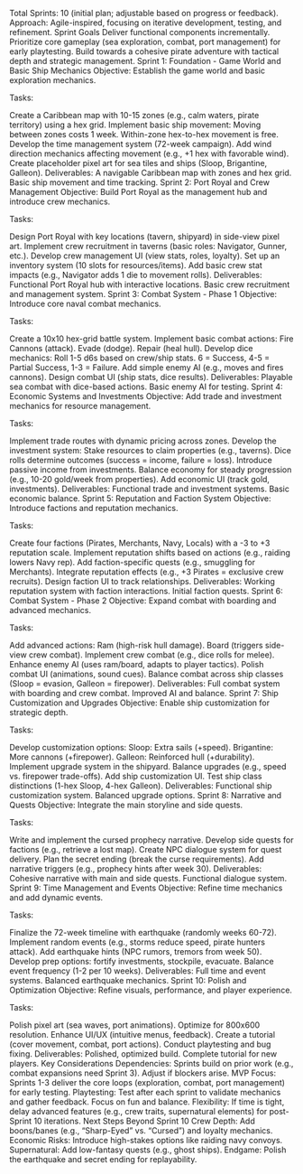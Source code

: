 Total Sprints: 10 (initial plan; adjustable based on progress or 
feedback).
Approach: Agile-inspired, focusing on iterative development, testing, and 
refinement.
Sprint Goals
Deliver functional components incrementally.
Prioritize core gameplay (sea exploration, combat, port management) for 
early playtesting.
Build towards a cohesive pirate adventure with tactical depth and 
strategic management.
Sprint 1: Foundation - Game World and Basic Ship Mechanics
Objective: Establish the game world and basic exploration mechanics.

Tasks:

Create a Caribbean map with 10-15 zones (e.g., calm waters, pirate 
territory) using a hex grid.
Implement basic ship movement:
Moving between zones costs 1 week.
Within-zone hex-to-hex movement is free.
Develop the time management system (72-week campaign).
Add wind direction mechanics affecting movement (e.g., +1 hex with 
favorable wind).
Create placeholder pixel art for sea tiles and ships (Sloop, Brigantine, 
Galleon).
Deliverables:
A navigable Caribbean map with zones and hex grid.
Basic ship movement and time tracking.
Sprint 2: Port Royal and Crew Management
Objective: Build Port Royal as the management hub and introduce crew 
mechanics.

Tasks:

Design Port Royal with key locations (tavern, shipyard) in side-view pixel 
art.
Implement crew recruitment in taverns (basic roles: Navigator, Gunner, 
etc.).
Develop crew management UI (view stats, roles, loyalty).
Set up an inventory system (10 slots for resources/items).
Add basic crew stat impacts (e.g., Navigator adds 1 die to movement 
rolls).
Deliverables:
Functional Port Royal hub with interactive locations.
Basic crew recruitment and management system.
Sprint 3: Combat System - Phase 1
Objective: Introduce core naval combat mechanics.

Tasks:

Create a 10x10 hex-grid battle system.
Implement basic combat actions:
Fire Cannons (attack).
Evade (dodge).
Repair (heal hull).
Develop dice mechanics:
Roll 1-5 d6s based on crew/ship stats.
6 = Success, 4-5 = Partial Success, 1-3 = Failure.
Add simple enemy AI (e.g., moves and fires cannons).
Design combat UI (ship stats, dice results).
Deliverables:
Playable sea combat with dice-based actions.
Basic enemy AI for testing.
Sprint 4: Economic Systems and Investments
Objective: Add trade and investment mechanics for resource management.

Tasks:

Implement trade routes with dynamic pricing across zones.
Develop the investment system:
Stake resources to claim properties (e.g., taverns).
Dice rolls determine outcomes (success = income, failure = loss).
Introduce passive income from investments.
Balance economy for steady progression (e.g., 10-20 gold/week from 
properties).
Add economic UI (track gold, investments).
Deliverables:
Functional trade and investment systems.
Basic economic balance.
Sprint 5: Reputation and Faction System
Objective: Introduce factions and reputation mechanics.

Tasks:

Create four factions (Pirates, Merchants, Navy, Locals) with a -3 to +3 
reputation scale.
Implement reputation shifts based on actions (e.g., raiding lowers Navy 
rep).
Add faction-specific quests (e.g., smuggling for Merchants).
Integrate reputation effects (e.g., +3 Pirates = exclusive crew recruits).
Design faction UI to track relationships.
Deliverables:
Working reputation system with faction interactions.
Initial faction quests.
Sprint 6: Combat System - Phase 2
Objective: Expand combat with boarding and advanced mechanics.

Tasks:

Add advanced actions:
Ram (high-risk hull damage).
Board (triggers side-view crew combat).
Implement crew combat (e.g., dice rolls for melee).
Enhance enemy AI (uses ram/board, adapts to player tactics).
Polish combat UI (animations, sound cues).
Balance combat across ship classes (Sloop = evasion, Galleon = firepower).
Deliverables:
Full combat system with boarding and crew combat.
Improved AI and balance.
Sprint 7: Ship Customization and Upgrades
Objective: Enable ship customization for strategic depth.

Tasks:

Develop customization options:
Sloop: Extra sails (+speed).
Brigantine: More cannons (+firepower).
Galleon: Reinforced hull (+durability).
Implement upgrade system in the shipyard.
Balance upgrades (e.g., speed vs. firepower trade-offs).
Add ship customization UI.
Test ship class distinctions (1-hex Sloop, 4-hex Galleon).
Deliverables:
Functional ship customization system.
Balanced upgrade options.
Sprint 8: Narrative and Quests
Objective: Integrate the main storyline and side quests.

Tasks:

Write and implement the cursed prophecy narrative.
Develop side quests for factions (e.g., retrieve a lost map).
Create NPC dialogue system for quest delivery.
Plan the secret ending (break the curse requirements).
Add narrative triggers (e.g., prophecy hints after week 30).
Deliverables:
Cohesive narrative with main and side quests.
Functional dialogue system.
Sprint 9: Time Management and Events
Objective: Refine time mechanics and add dynamic events.

Tasks:

Finalize the 72-week timeline with earthquake (randomly weeks 60-72).
Implement random events (e.g., storms reduce speed, pirate hunters 
attack).
Add earthquake hints (NPC rumors, tremors from week 50).
Develop prep options: fortify investments, stockpile, evacuate.
Balance event frequency (1-2 per 10 weeks).
Deliverables:
Full time and event systems.
Balanced earthquake mechanics.
Sprint 10: Polish and Optimization
Objective: Refine visuals, performance, and player experience.

Tasks:

Polish pixel art (sea waves, port animations).
Optimize for 800x600 resolution.
Enhance UI/UX (intuitive menus, feedback).
Create a tutorial (cover movement, combat, port actions).
Conduct playtesting and bug fixing.
Deliverables:
Polished, optimized build.
Complete tutorial for new players.
Key Considerations
Dependencies: Sprints build on prior work (e.g., combat expansions need 
Sprint 3). Adjust if blockers arise.
MVP Focus: Sprints 1-3 deliver the core loops (exploration, combat, port 
management) for early testing.
Playtesting: Test after each sprint to validate mechanics and gather 
feedback. Focus on fun and balance.
Flexibility: If time is tight, delay advanced features (e.g., crew traits, 
supernatural elements) for post-Sprint 10 iterations.
Next Steps Beyond Sprint 10
Crew Depth: Add boons/banes (e.g., “Sharp-Eyed” vs. “Cursed”) and loyalty 
mechanics.
Economic Risks: Introduce high-stakes options like raiding navy convoys.
Supernatural: Add low-fantasy quests (e.g., ghost ships).
Endgame: Polish the earthquake and secret ending for replayability.
